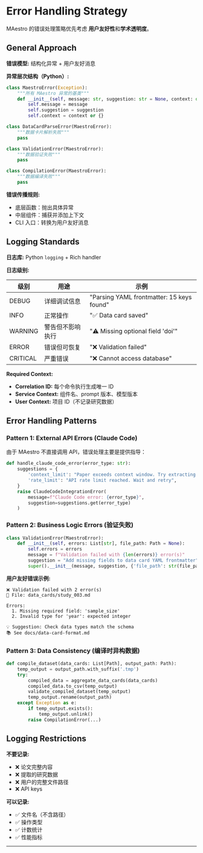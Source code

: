 # Error Handling Strategy

MAestro 的错误处理策略优先考虑 **用户友好性**和**学术透明度**。

## General Approach

**错误模型:** 结构化异常 + 用户友好消息

**异常层次结构（Python）:**

```python
class MaestroError(Exception):
    """所有 MAestro 异常的基类"""
    def __init__(self, message: str, suggestion: str = None, context: dict = None):
        self.message = message
        self.suggestion = suggestion
        self.context = context or {}

class DataCardParseError(MaestroError):
    """数据卡片解析失败"""
    pass

class ValidationError(MaestroError):
    """数据验证失败"""
    pass

class CompilationError(MaestroError):
    """数据编译失败"""
    pass
```

**错误传播规则:**
- 底层函数：抛出具体异常
- 中层组件：捕获并添加上下文
- CLI 入口：转换为用户友好消息

## Logging Standards

**日志库:** Python `logging` + Rich handler

**日志级别:**

| 级别 | 用途 | 示例 |
|------|------|------|
| DEBUG | 详细调试信息 | "Parsing YAML frontmatter: 15 keys found" |
| INFO | 正常操作 | "✅ Data card saved" |
| WARNING | 警告但不影响执行 | "⚠️ Missing optional field 'doi'" |
| ERROR | 错误但可恢复 | "❌ Validation failed" |
| CRITICAL | 严重错误 | "❌ Cannot access database" |

**Required Context:**
- **Correlation ID:** 每个命令执行生成唯一 ID
- **Service Context:** 组件名、prompt 版本、模型版本
- **User Context:** 项目 ID（不记录研究数据）

## Error Handling Patterns

### Pattern 1: External API Errors (Claude Code)

由于 MAestro 不直接调用 API，错误处理主要是提供指导：

```python
def handle_claude_code_error(error_type: str):
    suggestions = {
        'context_limit': "Paper exceeds context window. Try extracting only Methods and Results sections",
        'rate_limit': "API rate limit reached. Wait and retry",
    }
    raise ClaudeCodeIntegrationError(
        message=f"Claude Code error: {error_type}",
        suggestion=suggestions.get(error_type)
    )
```

### Pattern 2: Business Logic Errors (验证失败)

```python
class ValidationError(MaestroError):
    def __init__(self, errors: List[str], file_path: Path = None):
        self.errors = errors
        message = f"Validation failed with {len(errors)} error(s)"
        suggestion = "Add missing fields to data card YAML frontmatter"
        super().__init__(message, suggestion, {'file_path': str(file_path)})
```

**用户友好错误示例:**
```
❌ Validation failed with 2 error(s)
📁 File: data_cards/study_003.md

Errors:
  1. Missing required field: 'sample_size'
  2. Invalid type for 'year': expected integer

💡 Suggestion: Check data types match the schema
📚 See docs/data-card-format.md
```

### Pattern 3: Data Consistency (编译时异构数据)

```python
def compile_dataset(data_cards: List[Path], output_path: Path):
    temp_output = output_path.with_suffix('.tmp')
    try:
        compiled_data = aggregate_data_cards(data_cards)
        compiled_data.to_csv(temp_output)
        validate_compiled_dataset(temp_output)
        temp_output.rename(output_path)
    except Exception as e:
        if temp_output.exists():
            temp_output.unlink()
        raise CompilationError(...)
```

## Logging Restrictions

**不要记录:**
- ❌ 论文完整内容
- ❌ 提取的研究数据
- ❌ 用户的完整文件路径
- ❌ API keys

**可以记录:**
- ✅ 文件名（不含路径）
- ✅ 操作类型
- ✅ 计数统计
- ✅ 性能指标

---
